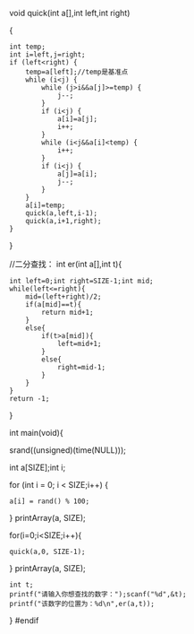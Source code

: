 void quick(int a[],int left,int right)  

{  

    int temp;
    int i=left,j=right;
    if (left<right) {
        temp=a[left];//temp是基准点
        while (i<j) {
            while (j>i&&a[j]>=temp) {
                j--;
            }
            if (i<j) {
                a[i]=a[j];
                i++;
            }
            while (i<j&&a[i]<temp) {
                i++;
            }
            if (i<j) {
                a[j]=a[i];
                j--;
            }
        }
        a[i]=temp;
        quick(a,left,i-1);
        quick(a,i+1,right);
    }
}  

//二分查找：
int er(int a[],int t){  

    int left=0;int right=SIZE-1;int mid;
    while(left<=right){
        mid=(left+right)/2;
        if(a[mid]==t){
            return mid+1;
        }
        else{
            if(t>a[mid]){
                left=mid+1;
            }
            else{
                right=mid-1;
            }
        }
    }
    return -1;
}  

int main(void){  

srand((unsigned)(time(NULL)));  

int a[SIZE];int i;  


for (int i = 0; i < SIZE;i++) { 

    a[i] = rand() % 100;
}
printArray(a, SIZE);  

for(i=0;i<SIZE;i++){  

    quick(a,0, SIZE-1);
}
    printArray(a, SIZE);  
    
    int t;
    printf("请输入你想查找的数字：");scanf("%d",&t);
    printf("该数字的位置为：%d\n",er(a,t));
}
#endif

